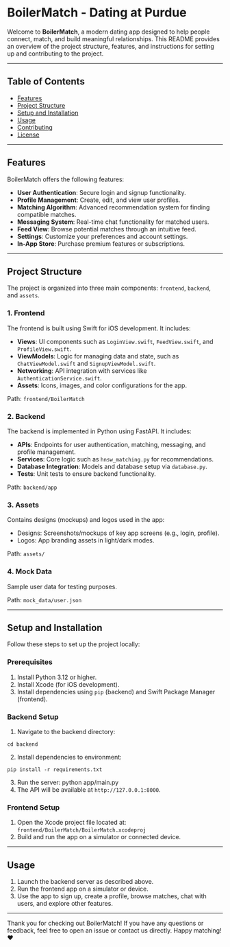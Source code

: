 # BoilerMatch - Dating at Purdue

Welcome to **BoilerMatch**, a modern dating app designed to help people connect, match, and build meaningful relationships. This README provides an overview of the project structure, features, and instructions for setting up and contributing to the project.

---

## Table of Contents

- [Features](#features)
- [Project Structure](#project-structure)
- [Setup and Installation](#setup-and-installation)
- [Usage](#usage)
- [Contributing](#contributing)
- [License](#license)

---

## Features

BoilerMatch offers the following features:

- **User Authentication**: Secure login and signup functionality.
- **Profile Management**: Create, edit, and view user profiles.
- **Matching Algorithm**: Advanced recommendation system for finding compatible matches.
- **Messaging System**: Real-time chat functionality for matched users.
- **Feed View**: Browse potential matches through an intuitive feed.
- **Settings**: Customize your preferences and account settings.
- **In-App Store**: Purchase premium features or subscriptions.

---

## Project Structure

The project is organized into three main components: `frontend`, `backend`, and `assets`.

### 1. **Frontend**
The frontend is built using Swift for iOS development. It includes:
- **Views**: UI components such as `LoginView.swift`, `FeedView.swift`, and `ProfileView.swift`.
- **ViewModels**: Logic for managing data and state, such as `ChatViewModel.swift` and `SignupViewModel.swift`.
- **Networking**: API integration with services like `AuthenticationService.swift`.
- **Assets**: Icons, images, and color configurations for the app.

Path: `frontend/BoilerMatch`

### 2. **Backend**
The backend is implemented in Python using FastAPI. It includes:
- **APIs**: Endpoints for user authentication, matching, messaging, and profile management.
- **Services**: Core logic such as `hnsw_matching.py` for recommendations.
- **Database Integration**: Models and database setup via `database.py`.
- **Tests**: Unit tests to ensure backend functionality.

Path: `backend/app`

### 3. **Assets**
Contains designs (mockups) and logos used in the app:
- Designs: Screenshots/mockups of key app screens (e.g., login, profile).
- Logos: App branding assets in light/dark modes.

Path: `assets/`

### 4. **Mock Data**
Sample user data for testing purposes.

Path: `mock_data/user.json`

---

## Setup and Installation

Follow these steps to set up the project locally:

### Prerequisites
1. Install Python 3.12 or higher.
2. Install Xcode (for iOS development).
3. Install dependencies using `pip` (backend) and Swift Package Manager (frontend).

### Backend Setup
1. Navigate to the backend directory:
```
cd backend
```
2. Install dependencies to environment:
```
pip install -r requirements.txt
```
3. Run the server:
python app/main.py
4. The API will be available at `http://127.0.0.1:8000`.

### Frontend Setup
1. Open the Xcode project file located at: `frontend/BoilerMatch/BoilerMatch.xcodeproj`
2. Build and run the app on a simulator or connected device.

---

## Usage

1. Launch the backend server as described above.
2. Run the frontend app on a simulator or device.
3. Use the app to sign up, create a profile, browse matches, chat with users, and explore other features.

---

Thank you for checking out BoilerMatch! If you have any questions or feedback, feel free to open an issue or contact us directly. Happy matching! ❤️